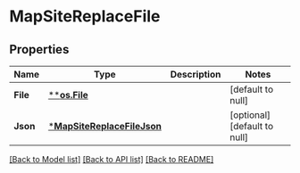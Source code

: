 # MapSiteReplaceFile

## Properties
Name | Type | Description | Notes
------------ | ------------- | ------------- | -------------
**File** | [****os.File**](*os.File.md) |  | [default to null]
**Json** | [***MapSiteReplaceFileJson**](map_site_replace_file_json.md) |  | [optional] [default to null]

[[Back to Model list]](../README.md#documentation-for-models) [[Back to API list]](../README.md#documentation-for-api-endpoints) [[Back to README]](../README.md)


